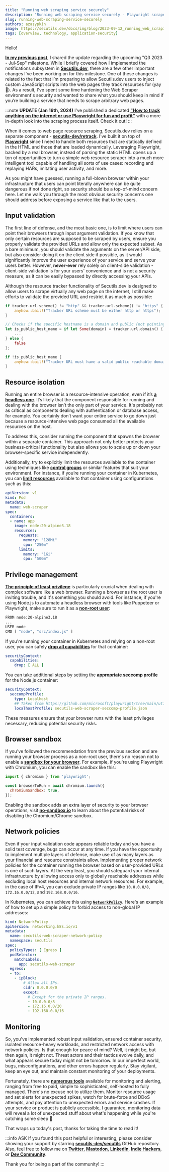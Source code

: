 ```yaml
---
title: "Running web scraping service securely"
description: "Running web scraping service securely - Playwright scraper, Node.js scraper, Docker containers, Kubernetes network policies for scraper, seccomp, Chromium sandbox."
slug: running-web-scraping-service-securely
authors: azasypkin
image: https://secutils.dev/docs/img/blog/2023-09-12_running_web_scraping_service_securely.png
tags: [overview, technology, application-security]
---
```

Hello!

[**In my previous post**](https://secutils.dev/docs/blog/q3-2023-update-notifications), I shared the update regarding the upcoming "Q3 2023 - Jul-Sep" milestone. While I briefly covered how I implemented the notifications subsystem in [**Secutils.dev**](https://secutils.dev), there are a few other important changes I've been working on for this milestone. One of these changes is related to the fact that I’m preparing to allow Secutils.dev users to inject custom JavaScript scripts into the web pages they track resources for (yay 🎉). As a result, I've spent some time hardening the Web Scraper environment's security and wanted to share what you should keep in mind if you’re building a service that needs to scrape arbitrary web pages.

<!--truncate-->

:::note __UPDATE (Jan 16th, 2024)__
I've published a dedicated [**"How to track anything on the internet or use Playwright for fun and profit"**](./2024-01-16-web-page-content-trackers-and-playwright.md) with a more in-depth look into the scraping process itself. Check it out!
:::

When it comes to web page resource scraping, Secutils.dev relies on a separate component - [**secutils-dev/retrack**](https://github.com/secutils-dev/retrack). I've built it on top of [**Playwright**](https://playwright.dev/) since I need to handle both resources that are statically defined in the HTML and those that are loaded dynamically. Leveraging Playwright, backed by a real browser, instead of parsing the static HTML opens up a ton of opportunities to turn a simple web resource scraper into a much more intelligent tool capable of handling all sorts of use cases: recording and replaying HARs, imitating user activity, and more.

As you might have guessed, running a full-blown browser within your infrastructure that users can point literally anywhere can be quite dangerous if not done right, so security should be a top-of-mind concern here. Let me walk you through the most obvious security concerns one should address before exposing a service like that to the users.

## Input validation

The first line of defense, and the most basic one, is to limit where users can point their browsers through input argument validation. If you know that only certain resources are supposed to be scraped by users, ensure you properly validate the provided URLs and allow only the expected subset. As a bare minimum, you should validate the arguments on the server/API side, but also consider doing it on the client side if possible, as it would significantly improve the user experience of your service and serve your users better. However, **never-ever** rely solely on client-side validation - client-side validation is for your users' convenience and is not a security measure, as it can be easily bypassed by directly accessing your APIs.

Although the resource tracker functionality of Secutils.dev is designed to allow users to scrape virtually any web page on the internet, I still make efforts to validate the provided URL and restrict it as much as possible:
```rust
if tracker.url.scheme() != "http" && tracker.url.scheme() != "https" {
    anyhow::bail!("Tracker URL scheme must be either http or https");
}

// Checks if the specific hostname is a domain and public (not pointing to the local network).
let is_public_host_name = if let Some(domain) = tracker.url.domain() {
    ...
} else {
    false
};

if !is_public_host_name {
    anyhow::bail!("Tracker URL must have a valid public reachable domain name");
}
```

## Resource isolation

Running an entire browser is a resource-intensive operation, even if it’s [**a headless one**](https://en.wikipedia.org/wiki/Headless_browser). It’s likely that the component responsible for running and dealing with the browser isn’t the only part of your service. It's probably not as critical as components dealing with authentication or database access, for example. You certainly don’t want your entire service to go down just because a resource-intensive web page consumed all the available resources on the host.

To address this, consider running the component that spawns the browser within a separate container. This approach not only better protects your business-critical functionality but also allows you to scale up or down your browser-specific service independently.

Additionally, try to explicitly limit the resources available to the container using techniques like [**control groups**](https://en.wikipedia.org/wiki/Cgroups) or similar features that suit your environment. For instance, if you’re running your container in Kubernetes, you can [**limit resources**](https://kubernetes.io/docs/concepts/configuration/manage-resources-containers/) available to that container using configurations such as this:
```yaml
apiVersion: v1
kind: Pod
metadata:
  name: web-scraper
spec:
  containers:
  - name: app
    image: node:20-alpine3.18
    resources:
      requests:
        memory: "128Mi"
        cpu: "250m"
      limits:
        memory: "1Gi"
        cpu: "500m"
```

## Privilege management

[**The principle of least privilege**](https://en.wikipedia.org/wiki/Principle_of_least_privilege) is particularly crucial when dealing with complex software like a web browser. Running a browser as the root user is inviting trouble, and it's something you should avoid. For instance, if you're using Node.js to automate a headless browser with tools like Puppeteer or Playwright, make sure to run it as a [**non-root user**](https://github.com/nodejs/docker-node/blob/main/docs/BestPractices.md#non-root-user):
```bash
FROM node:20-alpine3.18
...
USER node
CMD [ "node", "src/index.js" ]
```

If you're running your container in Kubernetes and relying on a non-root user, you can safely [**drop all capabilities**](https://kubernetes.io/docs/tasks/configure-pod-container/security-context/#set-capabilities-for-a-container) for that container:
```yaml
securityContext:
  capabilities:
    drop: [ ALL ]
```

You can take additional steps by setting the [**appropriate seccomp profile**](https://kubernetes.io/docs/tasks/configure-pod-container/security-context/#set-the-seccomp-profile-for-a-container) for the Node.js container:
```yaml
securityContext:
  seccompProfile:
    type: Localhost
    ## Taken from https://github.com/microsoft/playwright/tree/main/utils/docker
    localhostProfile: secutils-web-scraper-seccomp-profile.json
```

These measures ensure that your browser runs with the least privileges necessary, reducing potential security risks.

## Browser sandbox

If you've followed the recommendation from the previous section and are running your browser process as a non-root user, there's no reason not to enable a [**sandbox for your browser**](https://chromium.googlesource.com/chromium/src/+/lkgr/docs/linux/sandboxing.md#linux-sandboxing). For example, if you're using Playwright with Chromium, you can enable the sandbox like this:

```javascript
import { chromium } from 'playwright';

const browserToRun = await chromium.launch({
  chromiumSandbox: true,
});
```

Enabling the sandbox adds an extra layer of security to your browser operations, visit **[no-sandbox.io](https://no-sandbox.io/)** to learn about the potential risks of disabling the Chromium/Chrome sandbox.

## Network policies

Even if your input validation code appears reliable today and you have a solid test coverage, bugs can occur at any time. If you have the opportunity to implement multiple layers of defense, make use of as many layers as your financial and resource constraints allow. Implementing proper network policies for the container running the browser based on user-provided URLs is one of such layers. At the very least, you should safeguard your internal infrastructure by allowing access only to globally reachable addresses while excluding local host resources and internal network resources. For example, in the case of IPv4, you can exclude private IP ranges like `10.0.0.0/8`, `172.16.0.0/12`, and `192.168.0.0/16`.

In Kubernetes, you can achieve this using [**`NetworkPolicy`**](https://kubernetes.io/docs/concepts/services-networking/network-policies/). Here's an example of how to set up a simple policy to forbid access to non-global IP addresses:

```yaml
kind: NetworkPolicy
apiVersion: networking.k8s.io/v1
metadata:
  name: secutils-web-scraper-network-policy
  namespace: secutils
spec:
  policyTypes: [ Egress ]
  podSelector:
    matchLabels:
      app: secutils-web-scraper
  egress:
  - to:
    - ipBlock:
        # Allow all IPs.
        cidr: 0.0.0.0/0
        except:
          # Except for the private IP ranges.
          - 10.0.0.0/8
          - 172.16.0.0/20
          - 192.168.0.0/16
```

## Monitoring

So, you've implemented robust input validation, ensured container security, isolated resource-heavy workloads, and restricted network access with network policies. Is that enough for peace of mind? Well, it might be, but then again, it might not. Threat actors and their tactics evolve daily, and what appears secure today might not be tomorrow. In our imperfect world, bugs, misconfigurations, and other errors happen regularly. Stay vigilant, keep an eye out, and maintain constant monitoring of your deployments.

Fortunately, there are [**numerous tools**](https://secutils.dev/docs/blog/usage-analytics-and-monitoring#monitoring) available for monitoring and alerting, ranging from free to paid, simple to sophisticated, self-hosted to fully managed. There's no excuse not to utilize them. Monitor resource usage and set alerts for unexpected spikes, watch for brute-force and DDoS attempts, and pay attention to unexpected errors and service crashes. If your service or product is publicly accessible, I guarantee, monitoring data will reveal a lot of unexpected stuff about what's happening while you're catching some sleep 🙂

That wraps up today's post, thanks for taking the time to read it!

:::info ASK
If you found this post helpful or interesting, please consider showing your support by starring [**secutils-dev/secutils**](https://github.com/secutils-dev/secutils) GitHub repository. Also, feel free to follow me on [**Twitter**](https://twitter.com/aleh_zasypkin), [**Mastodon**](https://infosec.exchange/@azasypkin), [**LinkedIn**](https://www.linkedin.com/in/azasypkin/), [**Indie Hackers**](https://www.indiehackers.com/azasypkin/history), or [**Dev Community**](https://dev.to/azasypkin).

Thank you for being a part of the community!
:::
